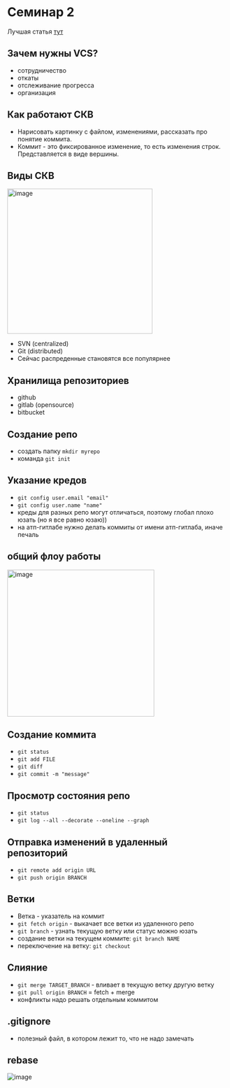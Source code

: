 # Семинар 2

Лучшая статья [тут](https://github.com/synthMoza/understanding_git_rus/wiki/%D0%92%D1%81%D1%82%D1%83%D0%BF%D0%BB%D0%B5%D0%BD%D0%B8%D0%B5)

## Зачем нужны VCS?

* сотрудничество
* откаты
* отслеживание прогресса
* организация

## Как работают СКВ

* Нарисовать картинку с файлом, изменениями, рассказать про понятие коммита.
* Коммит - это фиксированное изменение, то есть изменения строк. Представляется в виде вершины.

## Виды СКВ

<img width="332" alt="image" src="https://github.com/timattt/Tmp/assets/25401699/647550f3-8bb4-40f8-a091-995c28d806db">

* SVN (centralized)
* Git (distributed)
* Сейчас распреденные становятся все популярнее

## Хранилища репозиториев

* github
* gitlab (opensource)
* bitbucket

## Создание репо

* создать папку ```mkdir myrepo```
* команда ```git init```

## Указание кредов

* ```git config user.email "email"```
* ```git config user.name "name"```
* креды для разных репо могут отличаться, поэтому глобал плохо юзать (но я все равно юзаю))
* на атп-гитлабе нужно делать коммиты от имени атп-гитлаба, иначе печаль

## общий флоу работы

<img width="336" alt="image" src="https://github.com/timattt/Tmp/assets/25401699/57de75d4-0758-41f3-9d94-330101204fda">

## Создание коммита

* ```git status```
* ```git add FILE```
* ```git diff```
* ```git commit -m "message"```

## Просмотр состояния репо

* ```git status```
* ```git log --all --decorate --oneline --graph```
  
## Отправка изменений в удаленный репозиторий

* ```git remote add origin URL```
* ```git push origin BRANCH```

## Ветки

* Ветка - указатель на коммит
* ```git fetch origin``` - выкачает все ветки из удаленного репо
* ```git branch``` - узнать текущую ветку или статус можно юзать
* создание ветки на текущем коммите: ```git branch NAME```
* переключение на ветку: ```git checkout```

## Слияние

* ```git merge TARGET_BRANCH``` - вливает в текущую ветку другую ветку
* ```git pull origin BRANCH``` = fetch + merge
* конфликты надо решать отдельным коммитом

## .gitignore

* полезный файл, в котором лежит то, что не надо замечать

## rebase

![image](https://github.com/timattt/Tmp/assets/25401699/7d263fb6-2571-4b1f-bd64-53d9ba4b24e0)
